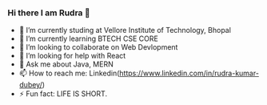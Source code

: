 ### Hi there I am Rudra 👋


- 🔭 I’m currently studing at Vellore Institute of Technology, Bhopal
- 🌱 I’m currently learning BTECH CSE CORE
- 👯 I’m looking to collaborate on Web Devlopment
- 🤔 I’m looking for help with React
- 💬 Ask me about Java, MERN
- 📫 How to reach me: Linkedin(https://www.linkedin.com/in/rudra-kumar-dubey/)
- ⚡ Fun fact: LIFE IS SHORT.

<!--
**rudradubey04/rudradubey04** is a ✨ _special_ ✨ repository because its `README.md` (this file) appears on your GitHub profile.

Here are some ideas to get you started:

- 🔭 I’m currently studing at VIT BHOPAL.
- 🌱 I’m currently learning BTECH CSECORE.
- 👯 I’m looking to collaborate on nothing.
- 🤔 I’m looking for help with something.
- 💬 Ask me about anything.
- 📫 How to reach me: you don't need to.
- ⚡ Fun fact: LIFE IS TOO SHORT.
-->
